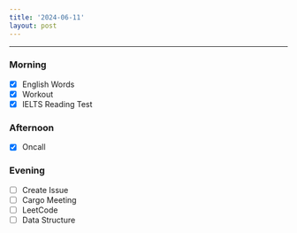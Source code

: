 ```yaml
---
title: '2024-06-11'
layout: post
---
```


---

### Morning

- [x] English Words
- [x] Workout
- [x] IELTS Reading Test

### Afternoon

- [x] Oncall

### Evening

- [ ] Create Issue
- [ ] Cargo Meeting
- [ ] LeetCode
- [ ] Data Structure

